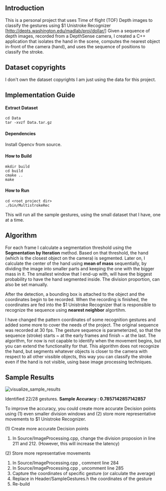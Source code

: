 ## Introduction
This is a personal project that uses Time of flight (TOF) Depth images to classify the gestures using  $1 Unistroke Recognizer [http://depts.washington.edu/madlab/proj/dollar/]
Given a sequence of depth images, recorded from a DepthSense camera, I created a C++ application that isolates the hand in the scene, computes the nearest object in-front of the camera (hand), and uses the sequence of positions to classify the stroke.

## Dataset copyrights
I don't own the dataset copyrights I am just using the data for this project.

## Implementation Guide
#### Extract Dataset
```
cd Data
tar -xvzf Data.tar.gz
```

#### Dependencies
Install Opencv from source.

#### How to Build
```
mkdir build
cd build
cmake ..
make
```

#### How to Run
```
cd <root project dir>
./bin/MultistrokeRec
```

This will run all the sample gestures, using the small dataset that I have, one at a time.


## Algorithm

For each frame I calculate a segmentation threshold using the **Segmentation by Iteration** method. Based on that threshold, the hand (which is the closest object on the camera) is segmented. Later on, I calculate the center of the hand using **mean of mass** sequentially, by dividing the image into smaller parts and keeping the one with the bigger mass in it. The smallest window that I end-up with, will have the biggest probability to have the hand segmented inside. The division proportion, can also be set manually.

After the detection, a bounding box is attached to the object and the coordinates begin to be recorded. When the recording is finished, the coordinates are fed into the $1 Unistroke Recognizer that is responsible to recognize the sequence using **nearest neighbor** algortihm.

I have changed the pattern coordinates of some recognition gestures and added some more to cover the needs of the project. The original sequence was recorded at 30 fps. The gesture sequence is parameterized, so that the sequence (stroke) starts ~ at the early frames and finish ~ at the last. The algorithm, for now is not capable to identify when the movement begins, but you can extend the functionality for that. This algorithm does not recognize the hand, but segments whatever objects
is closer to the camera with respect to all other vissible objects, this way you can classify the stroke even if the hand is not visible, using base image processing techniques.

## Sample Results

![visualize_sample_results](https://user-images.githubusercontent.com/3832904/37982756-5ac2bcee-31e9-11e8-9dcb-5b231f8b8856.png)

Identified 22/28 gestures. **Sample Accuracy : 0.7857142857142857**

To improve the accuracy, you could create more accurate Decision points using (1) even smaller division windows and (2) store more representative movements to $1 Unistroke Recognizer.

(1) Create more accurate Decision points

1) In Source/ImageProcessing.cpp, change the division proposion in line 211 and 212. (However, this will increase the latency)

(2) Store more representative movements

1) In Source/ImageProcessing.cpp , comment line 284
2) In Source/ImageProcessing.cpp , uncomment line 285
3) Capture the coordinates of specific gesture (or calculate the average)
4) Replace in Header/SampleGestures.h the coordinates of the gesture
5) Re-build

